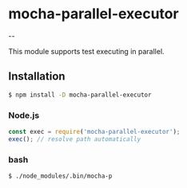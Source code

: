# mocha-parallel-executor
--

This module supports test executing in parallel.

## Installation

```bash
$ npm install -D mocha-parallel-executor
```

### Node.js

```js
const exec = require('mocha-parallel-executor');
exec(); // resolve path automatically
```

### bash

```bash
$ ./node_modules/.bin/mocha-p
```

